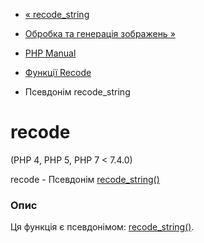 - [« recode_string](function.recode-string.md)
- [Обробка та генерація зображень »](refs.utilspec.image.md)

- [PHP Manual](index.md)
- [Функції Recode](ref.recode.md)
- Псевдонім recode_string

# recode

(PHP 4, PHP 5, PHP 7 \< 7.4.0)

recode - Псевдонім [recode_string()](function.recode-string.md)

### Опис

Ця функція є псевдонімом:
[recode_string()](function.recode-string.md).
